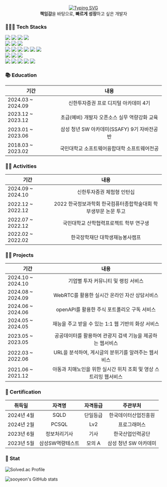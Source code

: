 
<div align="center">
<a href="https://git.io/typing-svg"><img src="https://readme-typing-svg.demolab.com?font=Palanquin&weight=500&size=45&pause=1000&color=009FF7&center=true&vCenter=true&random=false&width=500&height=100&lines=Hi%2C+there!+I'm+SooYeon!" alt="Typing SVG" /></a>
</div>

<div align="center">
    <b>책임감</b>을 바탕으로, <b>빠르게 성장</b>하고 싶은 개발자
</div>

<h3> 👩🏻‍💻 Tech Stacks </h3>
<div>
<!-- 언어 -->
<img src="https://img.shields.io/badge/HTML5-E34F26?style=for-the-badge&logo=html5&logoColor=white">
<img src="https://img.shields.io/badge/CSS3-1572B6?&style=for-the-badge&logo=css3&logoColor=white">
<img src="https://img.shields.io/badge/JavaScript-F7DF1E?&style=for-the-badge&logo=css3&logoColor=white">
<img src="https://img.shields.io/badge/typescript-3178C6.svg?style=for-the-badge&logo=typescript&logoColor=white">
</div>

<div>
<img src="https://img.shields.io/badge/Java-6DB33F?style=for-the-badge&logo=openjdk&logoColor=white">
<img src="https://img.shields.io/badge/Python-3776AB?style=for-the-badge&logo=python&logoColor=white">
<img src="https://img.shields.io/badge/C++-00599CC?style=for-the-badge&logo=c%2B%2B&logoColor=white">
</div>

<div>
<!-- 프레임워크-->
<img src="https://img.shields.io/badge/Spring-6DB33F?style=for-the-badge&logo=Spring&logoColor=white">
<img src="https://img.shields.io/badge/Spring Boot-6DB33F?style=for-the-badge&logo=Spring&logoColor=white">
<img src="https://img.shields.io/badge/Django-092E20?style=for-the-badge&logo=django&logoColor=white">
<img src="https://img.shields.io/badge/NODE.JS-339933?style=for-the-badge&logo=nodedotjs&logoColor=white"/>
<img src="https://img.shields.io/badge/Vue.js-4FC08D?style=for-the-badge&logo=vue.js&logoColor=white">
<img src="https://img.shields.io/badge/react-%2320232a.svg?style=for-the-badge&logo=react&logoColor=%2361DAFB">
</div>

<div>
<!-- DB -->
<img src="https://img.shields.io/badge/MySQL-4479A1?style=for-the-badge&logo=vue.js&logoColor=white">
<img src="https://img.shields.io/badge/PostgreSQL-4169E1?style=for-the-badge&logo=vue.js&logoColor=white">
<img src="https://img.shields.io/badge/REDIS-DC382D?style=for-the-badge&logo=redis&logoColor=white"/>
</div>

<div>
<!-- 그 외 -->
<img src="https://img.shields.io/badge/Amazon EC2-F9900?style=for-the-badge&logo=vue.js&logoColor=white">
<img src="https://img.shields.io/badge/Amazon S3-569A31?style=for-the-badge&logo=vue.js&logoColor=white">
<img src="https://img.shields.io/badge/Docker-2496ED?style=for-the-badge&logo=vue.js&logoColor=white">
<img src="https://img.shields.io/badge/nginx-009639.svg?style=for-the-badge&logo=nginx&logoColor=white">
<img src="https://img.shields.io/badge/jira-%230A0FFF.svg?style=for-the-badge&logo=jira&logoColor=white">
</div>

<h3> 📚 Education </h3>

| 기간                | 내용                                        | 
|---------------------|:---------------------------------------------:|
| 2024.03 ~ 2024.09      | 신한투자증권 프로 디지털 아카데미 4기       |
| 2023.12 ~ 2023.12   | 초급(예비) 개발자 오픈소스 실무 역량강화 교육 |
| 2023.01 ~ 2023.06  | 삼성 청년 SW 아카데미(SSAFY) 9기 자바전공반    |
| 2018.03 ~ 2023.02   | 국민대학교 소프트웨어융합대학 소프트웨어전공 |



<h3> 🙌🏻 Activities </h3>

| 기간                | 내용                                           |
|---------------------|:------------------------------------------------:|
| 2024.09 ~ 2024.10   | 신한투자증권 체험형 인턴십 | 
| 2022.12 ~ 2022.12   | 2022 한국정보과학회 한국컴퓨터종합학술대회 학부생부문 논문 투고 |
| 2022.07 ~ 2022.12   | 국민대학교 산학협력프로젝트 학부 연구생         |
| 2022.02 ~ 2022.02   | 한국장학재단 대학생재능봉사캠프                |


<h3> 🙌🏻 Projects </h3>

| 기간                | 내용                                           |
|---------------------|:------------------------------------------------:|
| 2024.10 ~ 2024.10   | 기업별 투자 커뮤니티 및 랭킹 서비스 | 
| 2024.08 ~ 2024.09   | WebRTC를 활용한 실시간 온라인 자산 상담서비스 | 
| 2024.06 ~ 2024.06   | openAPI를 활용한 주식 포트폴리오 구독 서비스  | 
| 2024.05 ~ 2024.05   | 재능을 주고 받을 수 있는 1:1 웹 기반의 화상 서비스  | 
| 2023.05 ~ 2023.05   | 공공데이터를 활용하여 관광지 검색 기능을 제공하는 웹서비스 |
| 2022.03 ~ 2022.06   | URL을 분석하여, 게시글의 분위기를 알려주는 웹서비스 |
| 2021.06 ~ 2021.12   | 아동과 치매노인을 위한 실시간 위치 조회 및 영상 스트리밍 웹서비스 |



<h3> 🪪 Certification </h3>

|   취득일   |      자격명      | 자격등급 |    주관부처    |
|:---------:|:----------------:|:-------:|:-------------:|
| 2024년 4월 | SQLD           | 단일등급 | 한국데이터산업진흥원 |
| 2024년 2월 | PCSQL          |  Lv2 | 프로그래머스 | 
| 2023년 6월 | 정보처리기사      |   기사   | 한국산업인력공단 |
| 2023년 5월 | 삼성SW역량테스트   |  모의 A | 삼성 청년 SW 아카데미 |



<h3> 🐾 Stat </h3>

![Solved.ac Profile](http://mazassumnida.wtf/api/v2/generate_badge?boj=oriossi)

![sooyeon's GitHub stats](https://github-readme-stats.vercel.app/api?username=sooyeon-kr&amp;show_icons=true&amp;theme=onedark&hide=scss)

